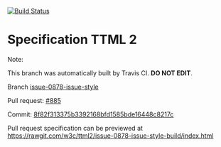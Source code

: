 [![Build Status](https://travis-ci.org/w3c/ttml2.svg?branch=issue-0878-issue-style)](https://travis-ci.org/w3c/ttml2)


# Specification TTML 2


Note:


This branch was automatically built by Travis CI. <b>DO NOT EDIT</b>.


 Branch [issue-0878-issue-style](https://github.com/w3c/ttml2/tree/issue-0878-issue-style)


 Pull request: [#885](https://github.com/w3c/ttml2/pull/885)


 Commit: [8f82f313375b3392168bfd1585bde16448c8217c](https://github.com/w3c/ttml2/commit/8f82f313375b3392168bfd1585bde16448c8217c)

Pull request specification can be previewed at https://rawgit.com/w3c/ttml2/issue-0878-issue-style-build/index.html



